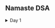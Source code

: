 ## Namaste DSA


<details>
<summary>Day 1</summary>

- **Day 1:** Solved Two Sum (DSA), Express server setup (MERN)  
- **Day 2:** Binary Search Binary Tree implementation, MongoDB connection (MERN)  
- **Day 3:** Learned OS process scheduling, React hooks (MERN)  
- … aur aise aage continue karo.

</details>